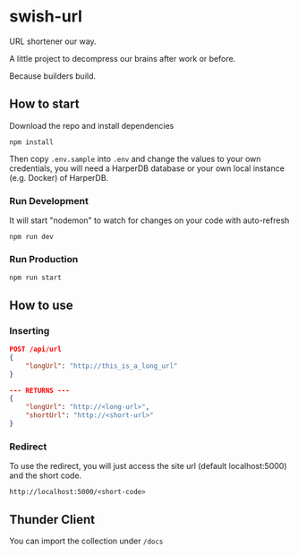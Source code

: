 # swish-url
URL shortener our way.

A little project to decompress our brains after work or before. 

Because builders build. 

## How to start
Download the repo and install dependencies
```shell
npm install
```
Then copy `.env.sample` into `.env` and change the values to your own credentials, you will need a HarperDB database or your own local instance (e.g. Docker) of HarperDB.

### Run Development
It will start "nodemon" to watch for changes on your code with auto-refresh
```shell
npm run dev
```

### Run Production
```shell
npm run start
```

## How to use
### Inserting

```json
POST /api/url
{
    "longUrl": "http://this_is_a_long_url"
}

--- RETURNS ---
{
    "longUrl": "http://<long-url>",
    "shortUrl": "http://<short-url>"
}
```

### Redirect
To use the redirect, you will just access the site url (default localhost:5000) and the short code.
```
http://localhost:5000/<short-code>
```

## Thunder Client
You can import the collection under `/docs`